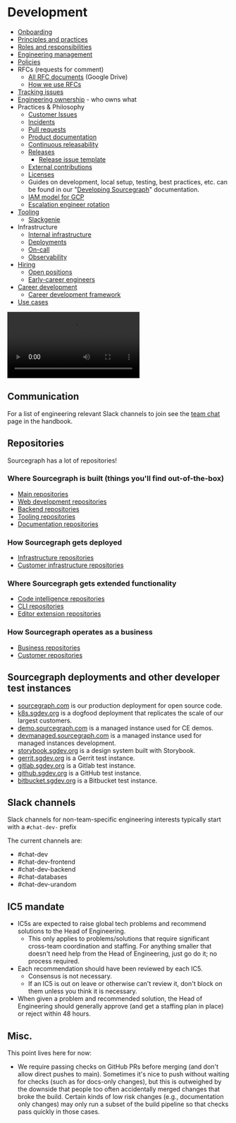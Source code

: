 # Development

- [Onboarding](onboarding/index.md)
- [Principles and practices](process/principles-and-practices.md)
- [Roles and responsibilities](roles/index.md)
- [Engineering management](tools/engineering-management.md)
- [Policies](policies/index.md)
- RFCs (requests for comment)
  - [All RFC documents](https://drive.google.com/drive/folders/1zP3FxdDlcSQGC1qvM9lHZRaHH4I9Jwwa) (Google Drive)
  - [How we use RFCs](../../../company-info-and-process/communication/rfcs/index.md)
- [Tracking issues](process/tracking_issues.md)
- [Engineering ownership](process/engineering_ownership.md) - who owns what
- Practices & Philosophy
  - [Customer Issues](../../technical-success/support/process/engaging-other-teams.md)
  - [Incidents](process/incidents/index.md)
  - [Pull requests](process/pull-requests.md)
  - [Product documentation](process/product_documentation.md)
  - [Continuous releasability](tools/continuous_releasability.md)
  - [Releases](process/releases/index.md)
    - [Release issue template](https://github.com/sourcegraph/sourcegraph/blob/main/dev/release/templates/release_issue_template.md)
  - [External contributions](process/external_contributions.md)
  - [Licenses](process/licenses.md)
  - Guides on development, local setup, testing, best practices, etc. can be found in our "[Developing Sourcegraph](https://docs.sourcegraph.com/dev)" documentation.
  - [IAM model for GCP](process/engineering_iam_model.md)
  - [Escalation engineer rotation](process/escalation-engineer-rotation.md)
- [Tooling](tools/index.md)
  - [Slackgenie](tools/slackgenie.md)
- Infrastructure
  - [Internal infrastructure](tools/infrastructure/index.md)
  - [Deployments](process/deployments/index.md)
  - [On-call](process/incidents/on_call.md)
  - [Observability](tools/observability/index.md)
- [Hiring](hiring/index.md)
  - [Open positions](hiring/index.md#open-positions)
  - [Early-career engineers](hiring/early-career-engineers.md)
- [Career development](career-development/index.md)
  - [Career development framework](career-development/framework.md)
- [Use cases](../../../strategy-goals/strategy/index.md#use-cases)

<video controls src="https://storage.googleapis.com/sourcegraph-assets/handbook/Engineering%20Dept%20Video.mp4"></video>

## Communication

For a list of engineering relevant Slack channels to join see the [team chat](../../../company-info-and-process/communication/team_chat.md#engineering) page in the handbook.

## Repositories

Sourcegraph has a lot of repositories!

### Where Sourcegraph is built (things you'll find out-of-the-box)

- [Main repositories](https://github.com/sourcegraph?utf8=%E2%9C%93&q=repo-type-main&type=&language=)
- [Web development repositories](https://github.com/sourcegraph?utf8=%E2%9C%93&q=repo-type-web&type=&language=)
- [Backend repositories](https://github.com/sourcegraph?utf8=%E2%9C%93&q=repo-type-backend&type=&language=)
- [Tooling repositories](https://github.com/sourcegraph?utf8=%E2%9C%93&q=repo-type-tooling&type=&language=)
- [Documentation repositories](https://github.com/sourcegraph?utf8=%E2%9C%93&q=repo-type-docs&type=&language=)

### How Sourcegraph gets deployed

- [Infrastructure repositories](https://github.com/sourcegraph?utf8=%E2%9C%93&q=repo-type-infrastructure&type=&language=)
- [Customer infrastructure repositories](https://github.com/sourcegraph?utf8=%E2%9C%93&q=repo-type-infrastructure+repo-type-customer&type=&language=)

### Where Sourcegraph gets extended functionality

- [Code intelligence repositories](https://github.com/sourcegraph?utf8=%E2%9C%93&q=repo-type-codeintel&type=&language=)
- [CLI repositories](https://github.com/sourcegraph?utf8=%E2%9C%93&q=repo-type-cli&type=&language=)
- [Editor extension repositories](https://github.com/sourcegraph?utf8=%E2%9C%93&q=repo-type-editor&type=&language=)

### How Sourcegraph operates as a business

- [Business repositories](https://github.com/sourcegraph?utf8=%E2%9C%93&q=repo-type-business&type=&language=)
- [Customer repositories](https://github.com/sourcegraph?utf8=%E2%9C%93&q=repo-type-customer&type=&language=)

## Sourcegraph deployments and other developer test instances

- [sourcegraph.com](https://sourcegraph.com) is our production deployment for open source code.
- [k8s.sgdev.org](https://k8s.sgdev.org) is a dogfood deployment that replicates the scale of our largest customers.
- [demo.sourcegraph.com](https://demo.sourcegraph.com) is a managed instance used for CE demos.
- [devmanaged.sourcegraph.com](https://devmanaged.sourcegraph.com) is a managed instance used for managed instances development.
- [storybook.sgdev.org](http://storybook.sgdev.org) is a design system built with Storybook.
- [gerrit.sgdev.org](https://gerrit.sgdev.org) is a Gerrit test instance.
- [gitlab.sgdev.org](./tools/infrastructure/index.md#gitlab) is a Gitlab test instance.
- [github.sgdev.org](https://github.sgdev.org) is a GitHub test instance.
- [bitbucket.sgdev.org](https://bitbucket.sgdev.org) is a Bitbucket test instance.

## Slack channels

Slack channels for non-team-specific engineering interests typically start with a `#chat-dev-` prefix

The current channels are:

- #chat-dev
- #chat-dev-frontend
- #chat-dev-backend
- #chat-databases
- #chat-dev-urandom

## IC5 mandate

- IC5s are expected to raise global tech problems and recommend solutions to the Head of Engineering.
  - This only applies to problems/solutions that require significant cross-team coordination and staffing. For anything smaller that doesn't need help from the Head of Engineering, just go do it; no process required.
- Each recommendation should have been reviewed by each IC5.
  - Consensus is not necessary.
  - If an IC5 is out on leave or otherwise can't review it, don't block on them unless you think it is necessary.
- When given a problem and recommended solution, the Head of Engineering should generally approve (and get a staffing plan in place) or reject within 48 hours.

## Misc.

This point lives here for now:

- We require passing checks on GitHub PRs before merging (and don't allow direct pushes to main). Sometimes it's nice to push without waiting for checks (such as for docs-only changes), but this is outweighed by the downside that people too often accidentally merged changes that broke the build. Certain kinds of low risk changes (e.g., documentation only changes) may only run a subset of the build pipeline so that checks pass quickly in those cases.
